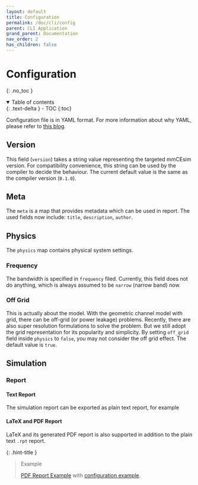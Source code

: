 ```yaml
---
layout: default
title: Configuration
permalink: /doc/cli/config
parent: CLI Application
grand_parent: Documentation
nav_order: 2
has_children: false
---
```


# Configuration
{: .no_toc }

<details open markdown="block">
  <summary>
    Table of contents
  </summary>
  {: .text-delta }
- TOC
{:toc}
</details>

Configuration file is in YAML format.
For more information about why YAML,
please refer to [this blog](https://blog.mmcesim.org/2022/07/file-format-yaml/).

## Version
This field (`version`) takes a string value representing the targeted mmCEsim version.
For compatibility convenience, this string can be used by the compiler
to decide the behaviour.
The current default value is the same as the compiler version (`0.1.0`).

## Meta
The `meta` is a map that provides metadata which can be used in report.
The used fields now include: `title`, `description`, `author`.

## Physics
The `physics` map contains physical system settings.

### Frequency
The bandwidth is specified in `frequency` filed.
Currently, this field does not do anything,
which is always assumed to be `narrow` (narrow band) now.

### Off Grid
This is actually about the model.
With the geometric channel model with grid,
there can be off-grid (or power leakage) problems.
Recently, there are also super resolution formulations to solve the problem.
But we still adopt the grid representation for its popularity and simplicity.
By setting `off_grid` field inside `physics` to `false`,
you may not consider the off grid effect.
The default value is `true`.

## Simulation

### Report

#### Text Report

The simulation report can be exported as plain text report, for example
<script src="https://gist.github.com/Teddy-van-Jerry/0e181131baf2d60047b7ce6d24ee6422.js"></script>

#### LaTeX and PDF Report

LaTeX and its generated PDF report is also supported in addition to the
plain text `.rpt` report.

{: .hint-title }
> Example
> 
> [PDF Report Example](https://pub.mmcesim.org/mmCEsim_Example_Report.pdf)
> with [configuration example](https://pub.mmcesim.org/mmCEsim_Example_Config.pdf).
